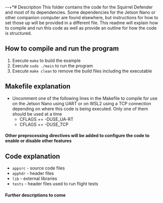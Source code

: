 -*-*+*# Description
This folder contains the code for the Squirrel Defender and most of its dependencies.  Some dependencies for the Jetson Nano or other companion computer are found elsewhere, but instructions for how to set those up will be provided in a different file.  This readme will explain how to compile and run this code as well as provide an outline for how the code is structured.

## How to compile and run the program
1. Execute `make` to build the example
2. Execute `sudo ./main` to run the program
3. Execute `make clean` to remove the build files including the executable

## Makefile explanation
- Uncomment one of the following lines in the Makefile to compile for use on
   the Jetson Nano using UART or on WSL2 using a TCP connection depending on where this
   code is being executed.  Only one of them should be used at a time
   - CFLAGS += -DUSE_UA-RT
   - CFLAGS += -DUSE_TCP

#### Other preprocessing directives will be added to configure the code to enable or disable other features

## Code explanation
- `appsrc` - source code files
- `apphdr` - header files
- `lib` - external libraries
- `tests` - header files used to run flight tests

#### Further descriptions to come